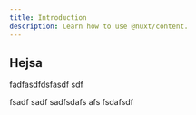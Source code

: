 ```yaml
---
title: Introduction
description: Learn how to use @nuxt/content.
---
```


## Hejsa
fadfasdfdsfasdf
sdf

fsadf
sadf
sadfsdafs
afs
fsdafsdf